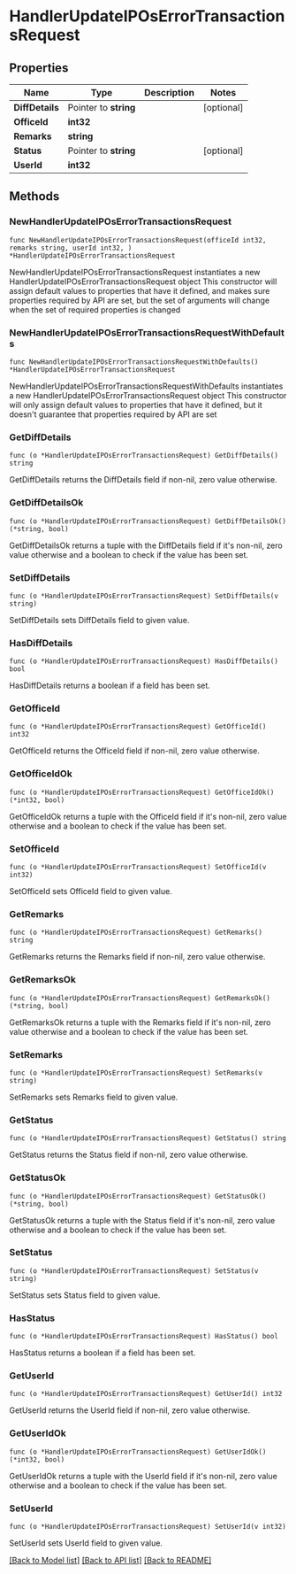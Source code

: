 # HandlerUpdateIPOsErrorTransactionsRequest

## Properties

Name | Type | Description | Notes
------------ | ------------- | ------------- | -------------
**DiffDetails** | Pointer to **string** |  | [optional] 
**OfficeId** | **int32** |  | 
**Remarks** | **string** |  | 
**Status** | Pointer to **string** |  | [optional] 
**UserId** | **int32** |  | 

## Methods

### NewHandlerUpdateIPOsErrorTransactionsRequest

`func NewHandlerUpdateIPOsErrorTransactionsRequest(officeId int32, remarks string, userId int32, ) *HandlerUpdateIPOsErrorTransactionsRequest`

NewHandlerUpdateIPOsErrorTransactionsRequest instantiates a new HandlerUpdateIPOsErrorTransactionsRequest object
This constructor will assign default values to properties that have it defined,
and makes sure properties required by API are set, but the set of arguments
will change when the set of required properties is changed

### NewHandlerUpdateIPOsErrorTransactionsRequestWithDefaults

`func NewHandlerUpdateIPOsErrorTransactionsRequestWithDefaults() *HandlerUpdateIPOsErrorTransactionsRequest`

NewHandlerUpdateIPOsErrorTransactionsRequestWithDefaults instantiates a new HandlerUpdateIPOsErrorTransactionsRequest object
This constructor will only assign default values to properties that have it defined,
but it doesn't guarantee that properties required by API are set

### GetDiffDetails

`func (o *HandlerUpdateIPOsErrorTransactionsRequest) GetDiffDetails() string`

GetDiffDetails returns the DiffDetails field if non-nil, zero value otherwise.

### GetDiffDetailsOk

`func (o *HandlerUpdateIPOsErrorTransactionsRequest) GetDiffDetailsOk() (*string, bool)`

GetDiffDetailsOk returns a tuple with the DiffDetails field if it's non-nil, zero value otherwise
and a boolean to check if the value has been set.

### SetDiffDetails

`func (o *HandlerUpdateIPOsErrorTransactionsRequest) SetDiffDetails(v string)`

SetDiffDetails sets DiffDetails field to given value.

### HasDiffDetails

`func (o *HandlerUpdateIPOsErrorTransactionsRequest) HasDiffDetails() bool`

HasDiffDetails returns a boolean if a field has been set.

### GetOfficeId

`func (o *HandlerUpdateIPOsErrorTransactionsRequest) GetOfficeId() int32`

GetOfficeId returns the OfficeId field if non-nil, zero value otherwise.

### GetOfficeIdOk

`func (o *HandlerUpdateIPOsErrorTransactionsRequest) GetOfficeIdOk() (*int32, bool)`

GetOfficeIdOk returns a tuple with the OfficeId field if it's non-nil, zero value otherwise
and a boolean to check if the value has been set.

### SetOfficeId

`func (o *HandlerUpdateIPOsErrorTransactionsRequest) SetOfficeId(v int32)`

SetOfficeId sets OfficeId field to given value.


### GetRemarks

`func (o *HandlerUpdateIPOsErrorTransactionsRequest) GetRemarks() string`

GetRemarks returns the Remarks field if non-nil, zero value otherwise.

### GetRemarksOk

`func (o *HandlerUpdateIPOsErrorTransactionsRequest) GetRemarksOk() (*string, bool)`

GetRemarksOk returns a tuple with the Remarks field if it's non-nil, zero value otherwise
and a boolean to check if the value has been set.

### SetRemarks

`func (o *HandlerUpdateIPOsErrorTransactionsRequest) SetRemarks(v string)`

SetRemarks sets Remarks field to given value.


### GetStatus

`func (o *HandlerUpdateIPOsErrorTransactionsRequest) GetStatus() string`

GetStatus returns the Status field if non-nil, zero value otherwise.

### GetStatusOk

`func (o *HandlerUpdateIPOsErrorTransactionsRequest) GetStatusOk() (*string, bool)`

GetStatusOk returns a tuple with the Status field if it's non-nil, zero value otherwise
and a boolean to check if the value has been set.

### SetStatus

`func (o *HandlerUpdateIPOsErrorTransactionsRequest) SetStatus(v string)`

SetStatus sets Status field to given value.

### HasStatus

`func (o *HandlerUpdateIPOsErrorTransactionsRequest) HasStatus() bool`

HasStatus returns a boolean if a field has been set.

### GetUserId

`func (o *HandlerUpdateIPOsErrorTransactionsRequest) GetUserId() int32`

GetUserId returns the UserId field if non-nil, zero value otherwise.

### GetUserIdOk

`func (o *HandlerUpdateIPOsErrorTransactionsRequest) GetUserIdOk() (*int32, bool)`

GetUserIdOk returns a tuple with the UserId field if it's non-nil, zero value otherwise
and a boolean to check if the value has been set.

### SetUserId

`func (o *HandlerUpdateIPOsErrorTransactionsRequest) SetUserId(v int32)`

SetUserId sets UserId field to given value.



[[Back to Model list]](../README.md#documentation-for-models) [[Back to API list]](../README.md#documentation-for-api-endpoints) [[Back to README]](../README.md)


